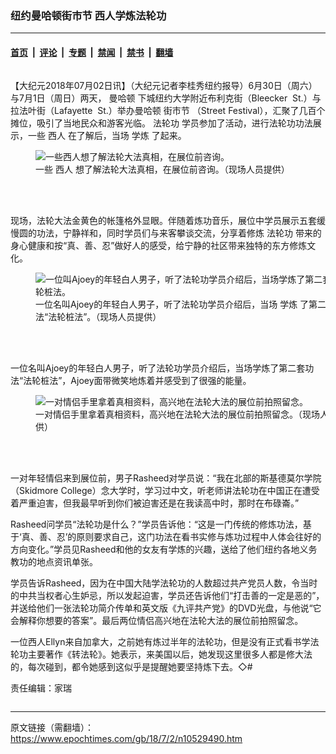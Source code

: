 ### 纽约曼哈顿街市节 西人学炼法轮功

---

#### [首页](../../../..?n10529490) &nbsp;|&nbsp; [评论](../../../../../epoch-comment?n10529490) &nbsp;|&nbsp; [专题](../../../../../epoch-special?n10529490) &nbsp;|&nbsp; [禁闻](../../../../../epoch-news?n10529490) &nbsp;|&nbsp; [禁书](../../../../../books?n10529490) &nbsp;|&nbsp; [翻墙](https://github.com/gfw-breaker/nogfw/blob/master/README.md?n10529490)


<div class="column" id="artbody" itemprop="articleBody">
 <!-- article content begin -->
 <p>
  【大纪元2018年07月02日讯】（大纪元记者李桂秀纽约报导）6月30日（周六）与7月1日（周日）两天，
  <ok href="https://www.epochtimes.com/gb/tag/%E6%9B%BC%E5%93%88%E9%A1%BF.html">
   曼哈顿
  </ok>
  下城纽约大学附近布利克街（Bleecker  St.）与拉法叶街（Lafayette  St.）举办曼哈顿
  <ok href="https://www.epochtimes.com/gb/tag/%E8%A1%97%E5%B8%82%E8%8A%82.html">
   街市节
  </ok>
  （Street Festival），汇聚了几百个摊位，吸引了当地民众和游客光临。
  <ok href="https://www.epochtimes.com/gb/tag/%E6%B3%95%E8%BD%AE%E5%8A%9F.html">
   法轮功
  </ok>
  学员参加了活动，进行法轮功功法展示，一些
  <ok href="https://www.epochtimes.com/gb/tag/%E8%A5%BF%E4%BA%BA.html">
   西人
  </ok>
  在了解后，当场
  <ok href="https://www.epochtimes.com/gb/tag/%E5%AD%A6%E7%82%BC.html">
   学炼
  </ok>
  了起来。
 </p>
 <figure aria-describedby="caption-10529496" class="wp-caption aligncenter" id="10529496" style="width: 500px">
  <ok href=" https://i.epochtimes.com/assets/uploads/2018/07/c8b00f51a1094a30fe27c8f3ea0b47eb-450x338.jpg" rel="noreferrer noopener" target="_blank">
   <img alt="一些西人想了解法轮大法真相，在展位前咨询。" src="https://i.epochtimes.com/assets/uploads/2018/07/c8b00f51a1094a30fe27c8f3ea0b47eb-450x338.jpg"/>
  </ok>
  <br/><figcaption class="wp-caption-text" id="caption-10529496">
   一些
   <ok href="https://www.epochtimes.com/gb/tag/%E8%A5%BF%E4%BA%BA.html">
    西人
   </ok>
   想了解法轮大法真相，在展位前咨询。（现场人员提供）
  </figcaption><br/>
 </figure><br/>
 <p>
  现场，法轮大法金黄色的帐篷格外显眼。伴随着炼功音乐，展位中学员展示五套缓慢圆的功法，宁静祥和，同时学员们与来客攀谈交流，分享着修炼
  <ok href="https://www.epochtimes.com/gb/tag/%E6%B3%95%E8%BD%AE%E5%8A%9F.html">
   法轮功
  </ok>
  带来的身心健康和按“真、善、忍”做好人的感受，给宁静的社区带来独特的东方修炼文化。
 </p>
 <figure aria-describedby="caption-10529494" class="wp-caption aligncenter" id="10529494" style="width: 500px">
  <ok href=" https://i.epochtimes.com/assets/uploads/2018/07/cc1966d4ca6dafd3c8efa9a95ea03228-450x600.jpg" rel="noreferrer noopener" target="_blank">
   <img alt="一位叫Ajoey的年轻白人男子，听了法轮功学员介绍后，当场学炼了第二套法轮桩法。" src="https://i.epochtimes.com/assets/uploads/2018/07/cc1966d4ca6dafd3c8efa9a95ea03228-450x600.jpg"/>
  </ok>
  <br/><figcaption class="wp-caption-text" id="caption-10529494">
   一位名叫Ajoey的年轻白人男子，听了法轮功学员介绍后，当场
   <ok href="https://www.epochtimes.com/gb/tag/%E5%AD%A6%E7%82%BC.html">
    学炼
   </ok>
   了第二套功法“法轮桩法”。（现场人员提供）
  </figcaption><br/>
 </figure><br/>
 <p>
  一位名叫Ajoey的年轻白人男子，听了法轮功学员介绍后，当场学炼了第二套功法“法轮桩法”，Ajoey面带微笑地炼着并感受到了很强的能量。
 </p>
 <figure aria-describedby="caption-10529492" class="wp-caption aligncenter" id="10529492" style="width: 500px">
  <ok href=" https://i.epochtimes.com/assets/uploads/2018/07/32b7f9a26f64d35d6f3671c09ac3e533-450x600.jpg" rel="noreferrer noopener" target="_blank">
   <img alt="一对情侣手里拿着真相资料，高兴地在法轮大法的展位前拍照留念。" src="https://i.epochtimes.com/assets/uploads/2018/07/32b7f9a26f64d35d6f3671c09ac3e533-450x600.jpg"/>
  </ok>
  <br/><figcaption class="wp-caption-text" id="caption-10529492">
   一对情侣手里拿着真相资料，高兴地在法轮大法的展位前拍照留念。（现场人员提供）
  </figcaption><br/>
 </figure><br/>
 <p>
  一对年轻情侣来到展位前，男子Rasheed对学员说：“我在北部的斯基德莫尔学院（Skidmore College）念大学时，学习过中文，听老师讲法轮功在中国正在遭受着严重迫害，但我最早听到你们被迫害还是在我读高中时，那时在布碌崙。”
 </p>
 <p>
  Rasheed问学员“法轮功是什么？”学员告诉他：“这是一门传统的修炼功法，基于‘真、善、忍’的原则要求自己，这门功法在看书实修与炼功过程中人体会往好的方向变化。”学员见Rasheed和他的女友有学炼的兴趣，送给了他们纽约各地义务教功的地点资讯单张。
 </p>
 <p>
  学员告诉Rasheed，因为在中国大陆学法轮功的人数超过共产党员人数，令当时的中共当权者心生妒忌，所以发起迫害，学员还告诉他们“打击善的一定是恶的”，并送给他们一张法轮功简介传单和英文版《九评共产党》的DVD光盘，与他说“它会解释你想要的答案”。最后两位情侣高兴地在法轮大法的展位前拍照留念。
 </p>
 <p>
  一位西人Ellyn来自加拿大，之前她有炼过半年的法轮功，但是没有正式看书学法轮功主要著作《转法轮》。她表示，来美国以后，她发现这里很多人都是修大法的，每次碰到，都令她感到这似乎是提醒她要坚持炼下去。◇#
 </p>
 <p>
  责任编辑：家瑞
 </p>
 <!-- article content end -->
</div>


---

原文链接（需翻墙）：https://www.epochtimes.com/gb/18/7/2/n10529490.htm